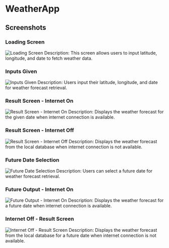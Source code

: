 # WeatherApp
## Screenshots

### Loading Screen
![Loading Screen](./Loading_UI.png)
Description: This screen allows users to input latitude, longitude, and date to fetch weather data.

### Inputs Given
![Inputs Given](./inputsGiven.png)
Description: Users input their latitude, longitude, and date for weather forecast retrieval.

### Result Screen - Internet On
![Result Screen - Internet On](./output.png)
Description: Displays the weather forecast for the given date when internet connection is available.

### Result Screen - Internet Off
![Result Screen - Internet Off](./internet_off.png)
Description: Displays the weather forecast from the local database when internet connection is not available.

### Future Date Selection
![Future Date Selection](./future_date.png)
Description: Users can select a future date for weather forecast retrieval.

### Future Output - Internet On
![Future Output - Internet On](./future_output.png)
Description: Displays the weather forecast for a future date when internet connection is available.

### Internet Off - Result Screen
![Internet Off - Result Screen](./internet_off_out.png)
Description: Displays the weather forecast from the local database for a future date when internet connection is not available.
